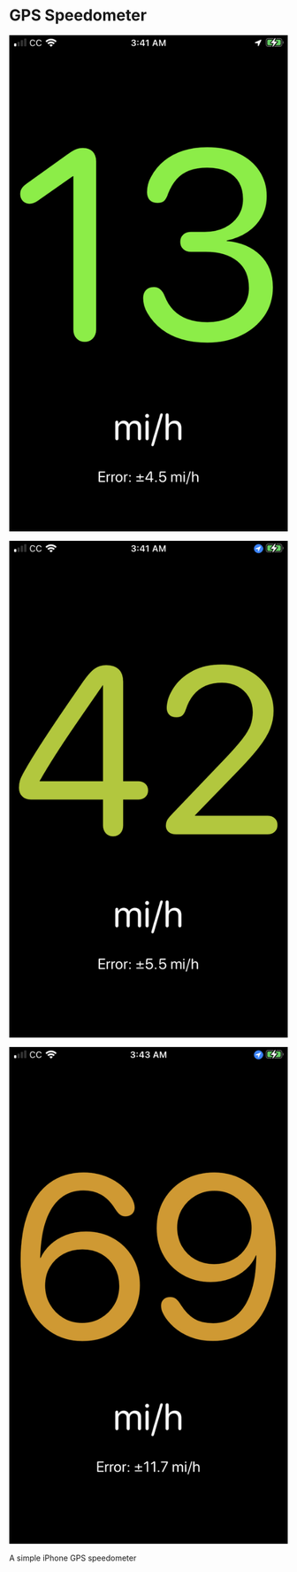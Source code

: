 # GPS Speedometer

![Alt text](screenshots/speedo1.png?raw=true)

![Alt text](screenshots/speedo2.png?raw=true)

![Alt text](screenshots/speedo3.png?raw=true)

A simple iPhone GPS speedometer
